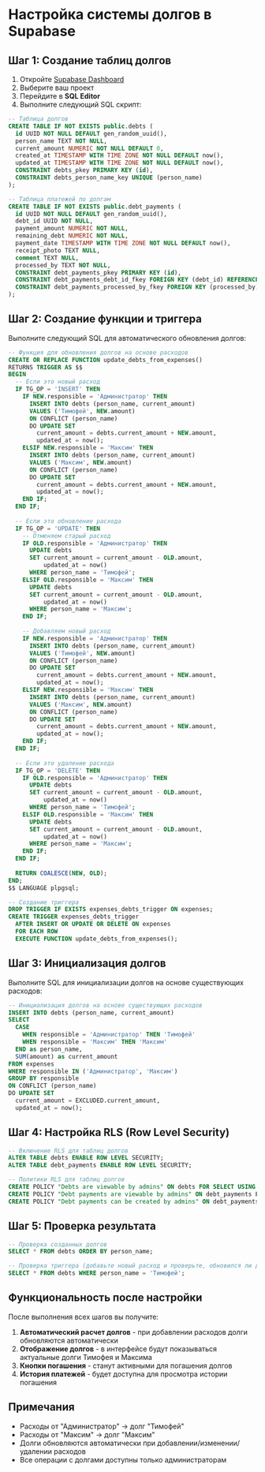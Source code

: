 # Настройка системы долгов в Supabase

## Шаг 1: Создание таблиц долгов

1. Откройте [Supabase Dashboard](https://supabase.com/dashboard)
2. Выберите ваш проект
3. Перейдите в **SQL Editor**
4. Выполните следующий SQL скрипт:

```sql
-- Таблица долгов
CREATE TABLE IF NOT EXISTS public.debts (
  id UUID NOT NULL DEFAULT gen_random_uuid(),
  person_name TEXT NOT NULL,
  current_amount NUMERIC NOT NULL DEFAULT 0,
  created_at TIMESTAMP WITH TIME ZONE NOT NULL DEFAULT now(),
  updated_at TIMESTAMP WITH TIME ZONE NOT NULL DEFAULT now(),
  CONSTRAINT debts_pkey PRIMARY KEY (id),
  CONSTRAINT debts_person_name_key UNIQUE (person_name)
);

-- Таблица платежей по долгам
CREATE TABLE IF NOT EXISTS public.debt_payments (
  id UUID NOT NULL DEFAULT gen_random_uuid(),
  debt_id UUID NOT NULL,
  payment_amount NUMERIC NOT NULL,
  remaining_debt NUMERIC NOT NULL,
  payment_date TIMESTAMP WITH TIME ZONE NOT NULL DEFAULT now(),
  receipt_photo TEXT NULL,
  comment TEXT NULL,
  processed_by TEXT NOT NULL,
  CONSTRAINT debt_payments_pkey PRIMARY KEY (id),
  CONSTRAINT debt_payments_debt_id_fkey FOREIGN KEY (debt_id) REFERENCES debts (id) ON DELETE CASCADE,
  CONSTRAINT debt_payments_processed_by_fkey FOREIGN KEY (processed_by) REFERENCES users (username) ON UPDATE CASCADE ON DELETE RESTRICT
);
```

## Шаг 2: Создание функции и триггера

Выполните следующий SQL для автоматического обновления долгов:

```sql
-- Функция для обновления долгов на основе расходов
CREATE OR REPLACE FUNCTION update_debts_from_expenses()
RETURNS TRIGGER AS $$
BEGIN
  -- Если это новый расход
  IF TG_OP = 'INSERT' THEN
    IF NEW.responsible = 'Администратор' THEN
      INSERT INTO debts (person_name, current_amount)
      VALUES ('Тимофей', NEW.amount)
      ON CONFLICT (person_name)
      DO UPDATE SET 
        current_amount = debts.current_amount + NEW.amount,
        updated_at = now();
    ELSIF NEW.responsible = 'Максим' THEN
      INSERT INTO debts (person_name, current_amount)
      VALUES ('Максим', NEW.amount)
      ON CONFLICT (person_name)
      DO UPDATE SET 
        current_amount = debts.current_amount + NEW.amount,
        updated_at = now();
    END IF;
  END IF;
  
  -- Если это обновление расхода
  IF TG_OP = 'UPDATE' THEN
    -- Отменяем старый расход
    IF OLD.responsible = 'Администратор' THEN
      UPDATE debts 
      SET current_amount = current_amount - OLD.amount,
          updated_at = now()
      WHERE person_name = 'Тимофей';
    ELSIF OLD.responsible = 'Максим' THEN
      UPDATE debts 
      SET current_amount = current_amount - OLD.amount,
          updated_at = now()
      WHERE person_name = 'Максим';
    END IF;
    
    -- Добавляем новый расход
    IF NEW.responsible = 'Администратор' THEN
      INSERT INTO debts (person_name, current_amount)
      VALUES ('Тимофей', NEW.amount)
      ON CONFLICT (person_name)
      DO UPDATE SET 
        current_amount = debts.current_amount + NEW.amount,
        updated_at = now();
    ELSIF NEW.responsible = 'Максим' THEN
      INSERT INTO debts (person_name, current_amount)
      VALUES ('Максим', NEW.amount)
      ON CONFLICT (person_name)
      DO UPDATE SET 
        current_amount = debts.current_amount + NEW.amount,
        updated_at = now();
    END IF;
  END IF;
  
  -- Если это удаление расхода
  IF TG_OP = 'DELETE' THEN
    IF OLD.responsible = 'Администратор' THEN
      UPDATE debts 
      SET current_amount = current_amount - OLD.amount,
          updated_at = now()
      WHERE person_name = 'Тимофей';
    ELSIF OLD.responsible = 'Максим' THEN
      UPDATE debts 
      SET current_amount = current_amount - OLD.amount,
          updated_at = now()
      WHERE person_name = 'Максим';
    END IF;
  END IF;
  
  RETURN COALESCE(NEW, OLD);
END;
$$ LANGUAGE plpgsql;

-- Создание триггера
DROP TRIGGER IF EXISTS expenses_debts_trigger ON expenses;
CREATE TRIGGER expenses_debts_trigger
  AFTER INSERT OR UPDATE OR DELETE ON expenses
  FOR EACH ROW
  EXECUTE FUNCTION update_debts_from_expenses();
```

## Шаг 3: Инициализация долгов

Выполните SQL для инициализации долгов на основе существующих расходов:

```sql
-- Инициализация долгов на основе существующих расходов
INSERT INTO debts (person_name, current_amount)
SELECT 
  CASE 
    WHEN responsible = 'Администратор' THEN 'Тимофей'
    WHEN responsible = 'Максим' THEN 'Максим'
  END as person_name,
  SUM(amount) as current_amount
FROM expenses 
WHERE responsible IN ('Администратор', 'Максим')
GROUP BY responsible
ON CONFLICT (person_name)
DO UPDATE SET 
  current_amount = EXCLUDED.current_amount,
  updated_at = now();
```

## Шаг 4: Настройка RLS (Row Level Security)

```sql
-- Включение RLS для таблиц долгов
ALTER TABLE debts ENABLE ROW LEVEL SECURITY;
ALTER TABLE debt_payments ENABLE ROW LEVEL SECURITY;

-- Политики RLS для таблиц долгов
CREATE POLICY "Debts are viewable by admins" ON debts FOR SELECT USING (true);
CREATE POLICY "Debt payments are viewable by admins" ON debt_payments FOR SELECT USING (true);
CREATE POLICY "Debt payments can be created by admins" ON debt_payments FOR INSERT WITH CHECK (true);
```

## Шаг 5: Проверка результата

```sql
-- Проверка созданных долгов
SELECT * FROM debts ORDER BY person_name;

-- Проверка триггера (добавьте новый расход и проверьте, обновился ли долг)
SELECT * FROM debts WHERE person_name = 'Тимофей';
```

## Функциональность после настройки

После выполнения всех шагов вы получите:

1. **Автоматический расчет долгов** - при добавлении расходов долги обновляются автоматически
2. **Отображение долгов** - в интерфейсе будут показываться актуальные долги Тимофея и Максима
3. **Кнопки погашения** - станут активными для погашения долгов
4. **История платежей** - будет доступна для просмотра истории погашения

## Примечания

- Расходы от "Администратор" → долг "Тимофей"
- Расходы от "Максим" → долг "Максим"
- Долги обновляются автоматически при добавлении/изменении/удалении расходов
- Все операции с долгами доступны только администраторам 